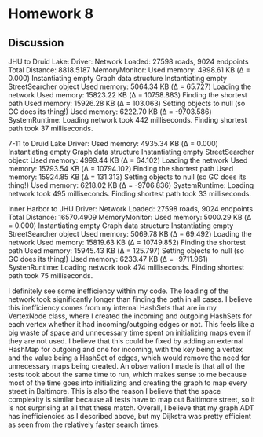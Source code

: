 # Homework 8

## Discussion 

JHU to Druid Lake:
Driver:
Network Loaded: 27598 roads, 9024 endpoints
Total Distance: 8818.5187
MemoryMonitor:
Used memory: 4998.61 KB (Δ = 0.000)
Instantiating empty Graph data structure
Instantiating empty StreetSearcher object
Used memory: 5064.34 KB (Δ = 65.727)
Loading the network
Used memory: 15823.22 KB (Δ = 10758.883)
Finding the shortest path
Used memory: 15926.28 KB (Δ = 103.063)
Setting objects to null (so GC does its thing!)
Used memory: 6222.70 KB (Δ = -9703.586)
SystemRuntime:
Loading network took 442 milliseconds.
Finding shortest path took 37 milliseconds.

7-11 to Druid Lake
Driver:
Used memory: 4935.34 KB (Δ = 0.000)
Instantiating empty Graph data structure
Instantiating empty StreetSearcher object
Used memory: 4999.44 KB (Δ = 64.102)
Loading the network
Used memory: 15793.54 KB (Δ = 10794.102)
Finding the shortest path
Used memory: 15924.85 KB (Δ = 131.313)
Setting objects to null (so GC does its thing!)
Used memory: 6218.02 KB (Δ = -9706.836)
SystemRuntime:
Loading network took 495 milliseconds.
Finding shortest path took 33 milliseconds.

Inner Harbor to JHU
Driver:
Network Loaded: 27598 roads, 9024 endpoints
Total Distance: 16570.4909
MemoryMonitor:
Used memory: 5000.29 KB (Δ = 0.000)
Instantiating empty Graph data structure
Instantiating empty StreetSearcher object
Used memory: 5069.78 KB (Δ = 69.492)
Loading the network
Used memory: 15819.63 KB (Δ = 10749.852)
Finding the shortest path
Used memory: 15945.43 KB (Δ = 125.797)
Setting objects to null (so GC does its thing!)
Used memory: 6233.47 KB (Δ = -9711.961)
SystenRuntime:
Loading network took 474 milliseconds.
Finding shortest path took 75 milliseconds.

I definitely see some inefficiency within my code. The loading of the network took significantly
longer than finding the path in all cases. I believe this inefficiency comes from my internal 
HashSets that are in my VertexNode class, where I created the incoming and outgoing HashSets for
each vertex whether it had incoming/outgoing edges or not. This feels like a big waste of space
and unnecessary time spent on initializing maps even if they are not used. I believe that this could
be fixed by adding an external HashMap for outgoing and one for incoming, with the key being a 
vertex and the value being a HashSet of edges, which would remove the need for unnecessary maps
being created.
An observation I made is that all of the tests took about the same time to run, which makes
sense to me because most of the time goes into initializing and creating the graph to map every
street in Baltimore. This is also the reason I believe that the space complexity is similar
because all tests have to map out Baltimore street, so it is not surprising at all that these match.
Overall, I believe that my graph ADT has inefficiencies as I described above, but my Dijkstra was
pretty efficient as seen from the relatively faster search times.